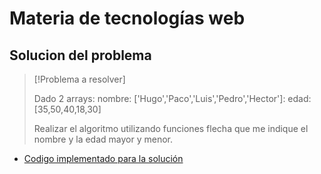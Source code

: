 # Materia de tecnologías web
## Solucion del problema

>[!Problema a resolver]
>
>Dado 2 arrays:
>nombre: ['Hugo','Paco','Luis','Pedro','Hector']:
>edad: [35,50,40,18,30]
>
>Realizar el algoritmo utilizando funciones flecha que me indique el nombre y la edad mayor y menor.

* [Codigo implementado para la solución](https://nodejs.org/es/)
